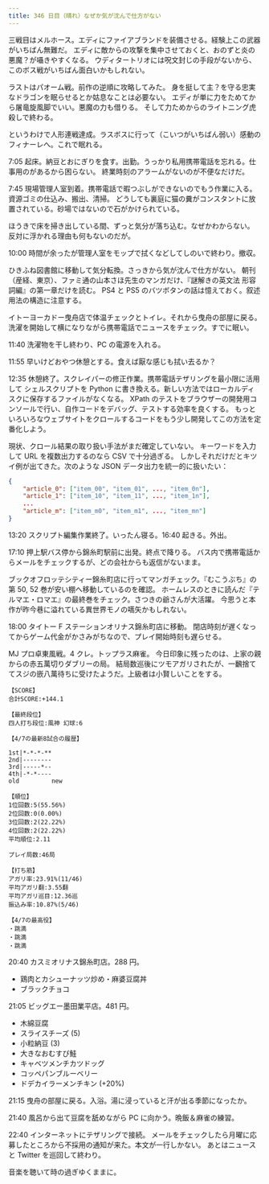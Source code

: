 ```yaml
---
title: 346 日目（晴れ）なぜか気が沈んで仕方がない
---
```


三戦目はメルホース。エディにファイアブランドを装備させる。経験上この武器がいちばん無難だ。
エディに敵からの攻撃を集中させておくと、おのずと炎の悪魔？が囁きやすくなる。
ウディタートリオには呪文封じの手段がないから、このボス戦がいちばん面白いかもしれない。

ラストはパオーム戦。前作の逆順に攻略してみた。
身を挺して主？を守る忠実なドラゴンを眠らせるとか姑息なことは必要ない。
エディが単に力をためてから屠竜旋風脚でいい。悪魔の力も借りる。
そして力ためからのライトニング虎殺しで終わる。

というわけで人形連戦達成。ラスボスに行って（こいつがいちばん弱い）感動のフィナーレへ。これで眠れる。

7:05 起床。納豆とおにぎりを食す。出勤。うっかり私用携帯電話を忘れる。仕事用のがあるから困らない。
終業時刻のアラームがないのが不便なだけだ。

7:45 現場管理人室到着。携帯電話で暇つぶしができないのでもう作業に入る。資源ゴミの仕込み、搬出、清掃。
どうしても裏庭に猫の糞がコンスタントに放置されている。砂場ではないので石がかけられている。

ほうきで床を掃き出している間、ずっと気分が落ち込む。なぜかわからない。
反対に浮かれる理由も何もないのだが。

10:00 時間が余ったが管理人室をモップで拭くなどしてしのいで終わり。撤収。

ひきふね図書館に移動して気分転換。さっきから気が沈んで仕方がない。
朝刊（産経、東京）、ファミ通の山本さほ先生のマンガだけ、『謎解きの英文法 形容詞編』の第一章だけを読む。
PS4 と PS5 のバツボタンの話は憶えておく。叙述用法の構造に注意する。

イトーヨーカドー曳舟店で体温チェックとトイレ。それから曳舟の部屋に戻る。
洗濯を開始して横になりながら携帯電話でニュースをチェック。すでに眠い。

11:40 洗濯物を干し終わり、PC の電源を入れる。

11:55 早いけどおやつ休憩とする。食えば厭な感じも拭い去るか？

12:35 休憩終了。スクレイパーの修正作業。携帯電話テザリングを最小限に活用して
シェルスクリプトを Python に書き換える。新しい方法ではローカルディスクに保存するファイルがなくなる。
XPath のテストをブラウザーの開発用コンソールで行い、自作コードをデバッグ、テストする効率を良くする。
もっといろいろなウェブサイトをクロールするコードをもう少し開発してこの方法を定番化しよう。

現状、クロール結果の取り扱い手法がまだ確定していない。
キーワードを入力して URL を複数出力するのなら CSV で十分過ぎる。
しかしそれだけだとキツイ例が出てきた。次のような JSON データ出力を統一的に扱いたい：

```json
{
    "article_0": ["item_00", "item_01", ..., "item_0n"],
    "article_1": ["item_10", "item_11", ..., "item_1n"],
    ...
    "article_m": ["item_m0", "item_m1", ..., "item_mn"]
}
```

13:20 スクリプト編集作業終了。いったん寝る。16:40 起きる。外出。

17:10 押上駅バス停から錦糸町駅前に出発。終点で降りる。
バス内で携帯電話からメールをチェックするが、どの会社からも返信がないまま。

ブックオフロッテシティー錦糸町店に行ってマンガチェック。『むこうぶち』の第 50, 52 巻が安い棚へ移動しているのを確認。
ホームレスのときに読んだ『テルマエ・ロマエ』の最終巻をチェック。さつきの爺さんが大活躍。
今思うと本作が昨今巷に溢れている異世界モノの嚆矢かもしれない。

18:00 タイトー F ステーションオリナス錦糸町店に移動。
閉店時刻が遅くなってからゲーム代金がかさみがちなので、プレイ開始時刻も遅らせる。

MJ プロ卓東風戦。4 クレ。トップラス麻雀。
今日印象に残ったのは、上家の親からの赤五萬切りダブリーの局。
結局数巡後にツモアガリされたが、一飜捨ててスジの嵌八萬待ちに受けたようだ。上級者は小賢しいことをする。

```text
【SCORE】
合計SCORE:+144.1

【最終段位】
四人打ち段位:風神 幻球:6

【4/7の最新8試合の履歴】

1st|*-*-*-**
2nd|--------
3rd|-----*--
4th|-*-*----
old         new

【順位】
1位回数:5(55.56%)
2位回数:0(0.00%)
3位回数:2(22.22%)
4位回数:2(22.22%)
平均順位:2.11

プレイ局数:46局

【打ち筋】
アガリ率:23.91%(11/46)
平均アガリ翻:3.55翻
平均アガリ巡目:12.36巡
振込み率:10.87%(5/46)

【4/7の最高役】
・跳満
・跳満
・跳満
```

20:40 カスミオリナス錦糸町店。288 円。

* 鶏肉とカシューナッツ炒め・麻婆豆腐丼
* ブラックチョコ

21:05 ビッグエー墨田業平店。481 円。

* 木綿豆腐
* スライスチーズ (5)
* 小粒納豆 (3)
* 大きなおむすび鮭
* キャベツメンチカツドッグ
* コッペパンブルーベリー
* ドデカイラーメンチキン (+20%)

21:15 曳舟の部屋に戻る。入浴。湯に浸っていると汗が出る季節になったか。

21:40 風呂から出て豆腐を舐めながら PC に向かう。晩飯＆麻雀の練習。

22:40 インターネットにテザリングで接続。
メールをチェックしたら月曜に応募したところから不採用の通知が来た。本文が一行しかない。
あとはニュースと Twitter を巡回して終わり。

音楽を聴いて時の過ぎゆくままに。

[scrapy]: https://scrapy.org/
